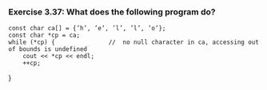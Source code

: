 ### Exercise 3.37: What does the following program do?
    const char ca[] = {’h’, ’e’, ’l’, ’l’, ’o’};     
    const char *cp = ca;
    while (*cp) {               //  no null character in ca, accessing out of bounds is undefined
        cout << *cp << endl;
        ++cp;
}